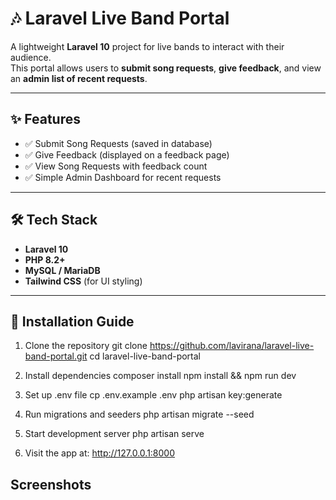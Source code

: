 # 🎶 Laravel Live Band Portal

A lightweight **Laravel 10** project for live bands to interact with their audience.  
This portal allows users to **submit song requests**, **give feedback**, and view an **admin list of recent requests**.  

---

## ✨ Features
- ✅ Submit Song Requests (saved in database)  
- ✅ Give Feedback (displayed on a feedback page)  
- ✅ View Song Requests with feedback count  
- ✅ Simple Admin Dashboard for recent requests  

---

## 🛠️ Tech Stack
- **Laravel 10**  
- **PHP 8.2+**  
- **MySQL / MariaDB**  
- **Tailwind CSS** (for UI styling)

---

## 🚀 Installation Guide


1. Clone the repository
   git clone https://github.com/lavirana/laravel-live-band-portal.git
   cd laravel-live-band-portal

2. Install dependencies
composer install
npm install && npm run dev

3. Set up .env file
cp .env.example .env
php artisan key:generate

4. Run migrations and seeders
php artisan migrate --seed

5. Start development server
php artisan serve

6. Visit the app at:
http://127.0.0.1:8000

## Screenshots